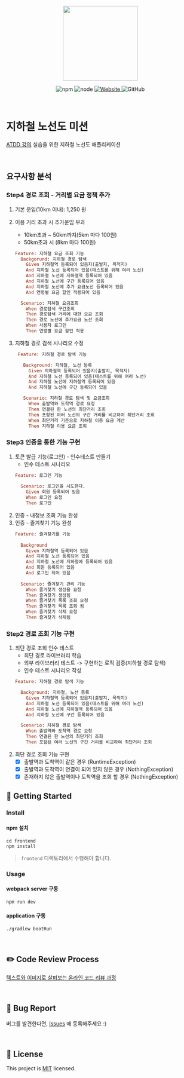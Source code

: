 <p align="center">
    <img width="200px;" src="https://raw.githubusercontent.com/woowacourse/atdd-subway-admin-frontend/master/images/main_logo.png"/>
</p>
<p align="center">
  <img alt="npm" src="https://img.shields.io/badge/npm-%3E%3D%205.5.0-blue">
  <img alt="node" src="https://img.shields.io/badge/node-%3E%3D%209.3.0-blue">
  <a href="https://edu.nextstep.camp/c/R89PYi5H" alt="nextstep atdd">
    <img alt="Website" src="https://img.shields.io/website?url=https%3A%2F%2Fedu.nextstep.camp%2Fc%2FR89PYi5H">
  </a>
  <img alt="GitHub" src="https://img.shields.io/github/license/next-step/atdd-subway-service">
</p>

<br>

# 지하철 노선도 미션
[ATDD 강의](https://edu.nextstep.camp/c/R89PYi5H) 실습을 위한 지하철 노선도 애플리케이션

<br>

## 요구사항 분석

### Step4 경로 조회 - 거리별 요금 정책 추가
1. 기본 운임(10km 이내): 1,250 원
2. 이용 거리 초과 시 추가운임 부과
   * 10km초과 ~ 50km까지(5km 마다 100원)
   * 50km초과 시 (8km 마다 100원)
   ```ruby
   Feature: 지하철 요금 조회 기능
     Backgorund: 지하철 경로 탐색
       Given 지하철역 등록되어 있음지(출발지, 목적지)
       And 지하철 노선 등록되어 있음(테스트를 위해 여러 노선)
       And 지하철 노선에 지하철역 등록되어 있음
       And 지하철 노선에 구간 등록되어 있음
       And 지하철 노선에 추가 요금노선 등록되어 있음
       And 연령별 요금 할인 적용되어 있음

     Scenario: 지하철 요금조회
       When 경로탐색 구간조회
       Then 경로탐색 거리에 대한 요금 조회
       Then 경로 노선에 추가요금 노선 조회
       When 사용자 로그인
       Then 연령별 요금 할인 적용
   ```

3. 지하철 경로 검색 시나리오 수정
   ```ruby
    Feature: 지하철 경로 탐색 기능

      Background: 지하철, 노선 등록
        Given 지하철역 등록되어 있음지(출발지, 목적지)
        And 지하철 노선 등록되어 있음(테스트를 위해 여러 노선)
        And 지하철 노선에 지하철역 등록되어 있음
        And 지하철 노선에 구간 등록되어 있음

      Scenario: 지하철 경로 탐색 및 요금조회
        When 출발역와 도착역 경로 요청
        Then 연결된 한 노선의 최단거리 조회
        Then 포함된 여러 노선의 구간 거리를 비교하여 최단거리 조회
        When 최단거리 기준으로 지하철 이용 요금 계산
        Then 지하철 이용 요금 조회
   ```

### Step3 인증을 통한 기능 구현

1. 토큰 발급 기능(로그인) - 인수테스트 만들기
   * 인수 테스트 시나리오
   ```ruby
   Feature: 로그인 기능
     
     Scenario: 로그인을 시도한다.
       Given 회원 등록되어 있음
       When 로그인 요청
       Then 로그인
   ```
2. 인증 - 내정보 조회 기능 완성
3. 인증 - 즐겨찾기 기능 완성
   ```ruby
   Feature: 즐겨찾기를 기능
     
     Background
       Given 지하철역 등록되어 있음
       And 지하철 노선 등록되어 있음
       And 지하철 노선에 지하철에 등록되어 있음
       And 회원 등록되어 있음
       And 로그인 되어 있음
       
     Scenario: 즐겨찾기 관리 기능
       When 즐겨찾기 생성을 요청
       Then 즐겨찾기 생성됨
       When 즐겨찾기 목록 조회 요청
       Then 즐겨찾기 목록 조회 됨
       When 즐겨찾기 삭제 요청
       Then 즐겨찾기 삭제됨
   ```

### Step2 경로 조회 기능 구현

1. 최단 경로 조회 인수 테스트
   *  최단 경로 라이브러리 학습
   *  외부 라이브러리 테스트 -> 구현하는 로직 검증(지하철 경로 탐색)
   *  인수 테스트 시나리오 작성
    ```ruby
    Feature: 지하철 경로 탐색 기능
    
      Background: 지하철, 노선 등록
        Given 지하철역 등록되어 있음지(출발지, 목적지)
        And 지하철 노선 등록되어 있음(테스트를 위해 여러 노선)
        And 지하철 노선에 지하철역 등록되어 있음
        And 지하철 노선에 구간 등록되어 있음
    
      Scenario: 지하철 경로 탐색
        When 출발역와 도착역 경로 요청
        Then 연결된 한 노선의 최단거리 조회
        Then 포함된 여러 노선의 구간 거리를 비교하여 최단거리 조회
     ```
2. 최단 경로 조회 기능 구현
   * [x] 출발역과 도착역이 같은 경우 (RuntimeException)
   * [x] 출발역과 도착역이 연결이 되어 있지 않은 경우 (NothingException)
   * [x] 존재하지 않은 출발역이나 도착역을 조회 할 경우 (NothingException)

## 🚀 Getting Started

### Install
#### npm 설치
```
cd frontend
npm install
```
> `frontend` 디렉토리에서 수행해야 합니다.

### Usage
#### webpack server 구동
```
npm run dev
```
#### application 구동
```
./gradlew bootRun
```
<br>

## ✏️ Code Review Process
[텍스트와 이미지로 살펴보는 온라인 코드 리뷰 과정](https://github.com/next-step/nextstep-docs/tree/master/codereview)

<br>

## 🐞 Bug Report

버그를 발견한다면, [Issues](https://github.com/next-step/atdd-subway-service/issues) 에 등록해주세요 :)

<br>

## 📝 License

This project is [MIT](https://github.com/next-step/atdd-subway-service/blob/master/LICENSE.md) licensed.
